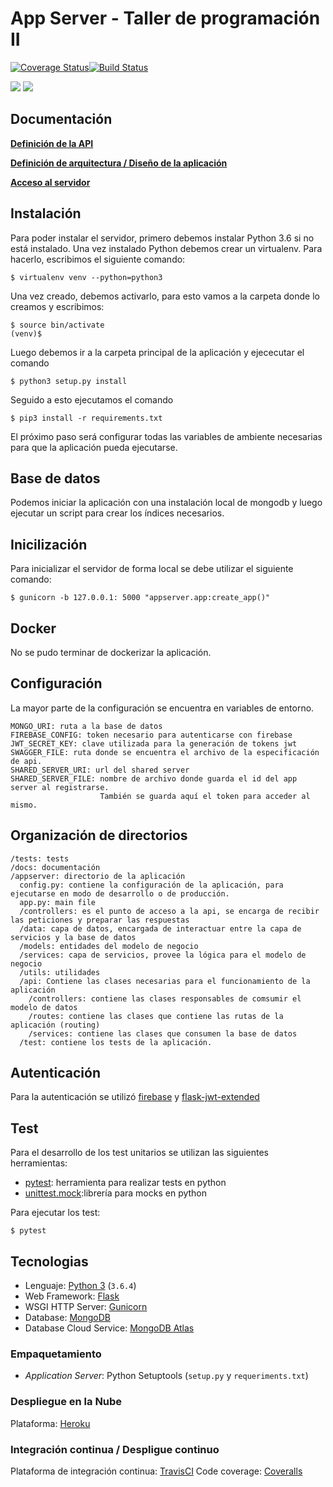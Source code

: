 # App Server - Taller de programación II
[![Coverage Status](https://coveralls.io/repos/github/lucashemmingsen/AppServer-Taller2/badge.svg?branch=master)](https://coveralls.io/github/lucashemmingsen/AppServer-Taller2?branch=master)[![Build Status](https://travis-ci.com/lucashemmingsen/AppServer-Taller2.svg?branch=master)](https://travis-ci.com/lucashemmingsen/AppServer-Taller2)


![](https://sourcedexter.com/wp-content/uploads/2017/09/flask-python.png)
![](https://g.foolcdn.com/art/companylogos/square/MDB.png)

## Documentación

**[Definición de la API](https://app-server-taller2.herokuapp.com/apidocs/)**

**[Definición de arquitectura / Diseño de la aplicación]()**

**[Acceso al servidor](http://app-server-taller2.herokuapp.com/)**

## Instalación
Para poder instalar el servidor, primero debemos instalar Python 3.6 si no está instalado.
Una vez instalado Python debemos crear un virtualenv. Para hacerlo, escribimos el siguiente comando:

```
$ virtualenv venv --python=python3
```

Una vez creado, debemos activarlo, para esto vamos a la carpeta donde lo creamos y escribimos:

```
$ source bin/activate
(venv)$
```

Luego debemos ir a la carpeta principal de la aplicación y ejececutar el comando

```
$ python3 setup.py install
```

Seguido a esto ejecutamos el comando

```
$ pip3 install -r requirements.txt
```

El próximo paso será configurar todas las variables de ambiente necesarias para que la aplicación pueda ejecutarse.


## Base de datos
Podemos iniciar la aplicación con una instalación local de mongodb y luego ejecutar un script para crear los índices necesarios.


## Inicilización
Para inicializar el servidor de forma local se debe utilizar el siguiente comando:

```
$ gunicorn -b 127.0.0.1: 5000 "appserver.app:create_app()"
```

## Docker
No se pudo terminar de dockerizar la aplicación.


## Configuración
La mayor parte de la configuración se encuentra en variables de entorno.
```
MONGO_URI: ruta a la base de datos
FIREBASE_CONFIG: token necesario para autenticarse con firebase
JWT_SECRET_KEY: clave utilizada para la generación de tokens jwt
SWAGGER_FILE: ruta donde se encuentra el archivo de la especificación de api.
SHARED_SERVER_URI: url del shared server
SHARED_SERVER_FILE: nombre de archivo donde guarda el id del app server al registrarse. 
                    También se guarda aquí el token para acceder al mismo.
```

## Organización de directorios

```
/tests: tests
/docs: documentación
/appserver: directorio de la aplicación
  config.py: contiene la configuración de la aplicación, para ejecutarse en modo de desarrollo o de producción.
  app.py: main file
  /controllers: es el punto de acceso a la api, se encarga de recibir las peticiones y preparar las respuestas
  /data: capa de datos, encargada de interactuar entre la capa de servicios y la base de datos
  /models: entidades del modelo de negocio
  /services: capa de servicios, provee la lógica para el modelo de negocio
  /utils: utilidades
  /api: Contiene las clases necesarias para el funcionamiento de la aplicación
    /controllers: contiene las clases responsables de comsumir el modelo de datos
    /routes: contiene las clases que contiene las rutas de la aplicación (routing)
	/services: contiene las clases que consumen la base de datos
  /test: contiene los tests de la aplicación.
```

## Autenticación
Para la autenticación se utilizó [firebase](http://firebase.google.com/) y [flask-jwt-extended](https://github.com/vimalloc/flask-jwt-extended)

## Test
Para el desarrollo de los test unitarios se utilizan las siguientes herramientas:
 * [pytest](https://github.com/pytest-dev/pytest/): herramienta para realizar tests en python
 * [unittest.mock](https://github.com/python/cpython/blob/3.7/Lib/unittest/mock.py):librería para mocks en python

Para ejecutar los test:
```
$ pytest
```

## Tecnologias

* Lenguaje: [Python 3](https://www.python.org/) (`3.6.4`)
* Web Framework: [Flask](http://flask.pocoo.org/)
* WSGI HTTP Server: [Gunicorn](http://gunicorn.org/)
* Database: [MongoDB](https://www.mongodb.com/)  
* Database Cloud Service: [MongoDB Atlas](https://www.mongodb.com/cloud/atlas)


### Empaquetamiento


* _Application Server_: Python Setuptools (`setup.py` y `requeriments.txt`)


### Despliegue en la Nube

Plataforma: [Heroku](https://www.heroku.com//)


### Integración continua / Despligue continuo

Plataforma de integración continua: [TravisCI](https://travis-ci.org/)
Code coverage: [Coveralls](https://coveralls.io/)
